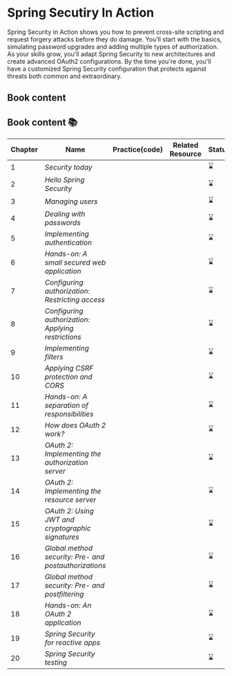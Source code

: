 # Spring Secutiry In Action
Spring Security in Action shows you how to prevent cross-site scripting and request forgery attacks before they do damage. You’ll start with the basics, simulating password upgrades and adding multiple types of authorization. As your skills grow, you'll adapt Spring Security to new architectures and create advanced OAuth2 configurations. By the time you're done, you'll have a customized Spring Security configuration that protects against threats both common and extraordinary.

## Book content

## Book content 📚
|Chapter|Name|Practice(code)|Related Resource|Status|
|-------|----|--------------|----------------|------|
|1|_Security today_|||⌛|
|2|_Hello Spring Security_|||⌛|
|3|_Managing users_|||⌛|
|4|_Dealing with passwords_|||⌛|
|5|_Implementing authentication_|||⌛|
|6|_Hands-on: A small secured web application_|||⌛|
|7|_Configuring authorization: Restricting access_|||⌛|
|8|_Configuring authorization: Applying restrictions_|||⌛|
|9|_Implementing filters_|||⌛|
|10|_Applying CSRF protection and CORS_|||⌛|
|11|_Hands-on: A separation of responsibilities_|||⌛|
|12|_How does OAuth 2 work?_|||⌛|
|13|_OAuth 2: Implementing the authorization server_|||⌛|
|14|_OAuth 2: Implementing the resource server_|||⌛|
|15|_OAuth 2: Using JWT and cryptographic signatures_|||⌛|
|16|_Global method security: Pre- and postauthorizations_|||⌛|
|17|_Global method security: Pre- and postfiltering_|||⌛|
|18|_Hands-on: An OAuth 2 application_|||⌛|
|19|_Spring Security for reactive apps_|||⌛|
|20|_Spring Security testing_|||⌛|


